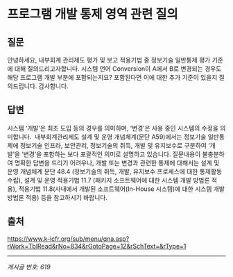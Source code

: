 # 프로그램 개발 통제 영역 관련 질의

## 질문
안녕하세요, 내부회계 관리제도 평가 및 보고 적용기법 중 정보기술 일반통제 평가 기준에 대해 질의드리고자합니다.
시스템 언어 Conversion이 A에서 B로 변경되는 경우도 해당 프로그램 개발 부분에 포함되는지요?
포함된다면 이에 대한 추가 기준이 있을지 질의드립니다.
감사합니다.

## 답변
시스템 ‘개발’은 최초 도입 등의 경우를 의미하며, ‘변경’은 사용 중인 시스템의 수정을 의미합니다.  내부회계관리제도 설계 및 운영 개념체계(문단 A59)에서는 정보기술 일반통제에 정보기술 인프라, 보안관리, 정보기술의 취득, 개발 및 유지보수로 구분하여 ‘개발’을 ‘변경’을 포함하는 보다 포괄적인 의미로 설명하고 있습니다.
질문내용이 불충분하여 명확한 답변을 드리기 어려우나, 개발 또는 변경과 관련한 통제에 대해서는 설계 및 운영 개념체계 문단 48.4 (정보기술의 취득, 개발, 유지보수 프로세스에 대한 통제활동 수립), 설계 및 운영 적용기법 11.7 (패키지 소프트웨어에 대한 시스템 개발 방법론 적용), 적용기법 11.8(사내에서 개발된 소프트웨어(In-House 시스템)에 대한 시스템 개발 방법론 적용) 등을 참고하시기 바랍니다.

## 출처
https://www.k-icfr.org/sub/menu/qna.asp?rWork=TblRead&rNo=834&rGotoPage=12&rSchText=&rType=1

---
*게시글 번호: 619*
